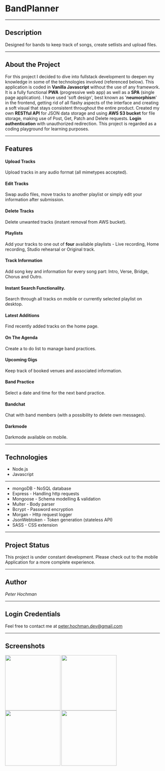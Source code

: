 # BandPlanner
____________________________________________________________________________________________________________________________________________________________________

## Description
Designed for bands to keep track of songs, create setlists and upload files. 
____________________________________________________________________________________________________________________________________________________________________

## About the Project
For this project I decided to dive into fullstack development to deepen my knowledge in some of the technologies involved (referenced below). This application is coded in **Vanilla Javascript** without the use of any framework. It is a fully functional **PWA** (progressive web app) as well as a **SPA** (single page application). I have used 'soft design', best known as '**neumorphism**' in the frontend, getting rid of all flashy aspects of the interface and creating a soft visual that stays consistent throughout the entire product. Created my own **RESTful API** for JSON data storage and using **AWS S3 bucket** for file storage, making use of Post, Get, Patch and Delete requests. **Login authentication** with unauthorized redirection. This project is regarded as a coding playground for learning purposes.
____________________________________________________________________________________________________________________________________________________________________

## Features
#### Upload Tracks
Upload tracks in any audio format (all mimetypes accepted).
#### Edit Tracks 
Swap audio files, move tracks to another playlist or simply edit your information after submission. 
#### Delete Tracks
Delete unwanted tracks (instant removal from AWS bucket).
#### Playlists
Add your tracks to one out of **four** available playlists - Live recording, Home recording, Studio rehearsal or Original track.
#### Track Information
Add song key and information for every song part: Intro, Verse, Bridge, Chorus and Outro.
#### Instant Search Functionality.
Search through all tracks on mobile or currently selected playlist on desktop. 
#### Latest Additions
Find recently added tracks on the home page. 
#### On The Agenda
Create a to do list to manage band practices.
#### Upcoming Gigs
Keep track of booked venues and associated information.
#### Band Practice
Select a date and time for the next band practice. 
#### Bandchat
Chat with band members (with a possibility to delete own messages).
#### Darkmode
Darkmode available on mobile.
____________________________________________________________________________________________________________________________________________________________________

## Technologies

- Node.js
- Javascript
____________

- mongoDB - NoSQL database
- Express - Handling http requests
- Mongoose - Schema modelling & validation
- Multer - Body parser
- Bcrypt - Password encryption
- Morgan - Http request logger
- JsonWebtoken - Token generation (stateless API)
- SASS - CSS extension
____________________________________________________________________________________________________________________________________________________________________

## Project Status
This project is under constant development.
Please check out to the mobile Application for a more complete experience.
____________________________________________________________________________________________________________________________________________________________________

## Author
*Peter Hochman*
____________________________________________________________________________________________________________________________________________________________________

## Login Credentials
Feel free to contact me at peter.hochman.dev@gmail.com
____________________________________________________________________________________________________________________________________________________________________

## Screenshots
<img src="https://user-images.githubusercontent.com/55486572/113491394-bc686a00-94d0-11eb-8a94-58172f38efc9.jpg" width="180" align="left">
<img src="https://user-images.githubusercontent.com/55486572/113491445-2bde5980-94d1-11eb-9c84-33e054fe4619.jpg" width="180" align="left">
<img src="https://user-images.githubusercontent.com/55486572/113491448-2f71e080-94d1-11eb-82b2-a24a01c5125c.jpg" width="180" align="left">
<img src="https://user-images.githubusercontent.com/55486572/113491514-942d3b00-94d1-11eb-9df1-98a206134950.jpg" width="180" align="left">
